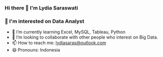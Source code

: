 ### Hi there 👋 I'm Lydia Saraswati

### 👀 I'm interested on Data Analyst

- 🌱 I’m currently learning Excel, MySQL, Tableau, Python
- 👯 I’m looking to collaborate with other people who interest on Big Data.
- 📫 How to reach me: lydiasaras@outlook.com
- 😄 Pronouns: Indonesia

